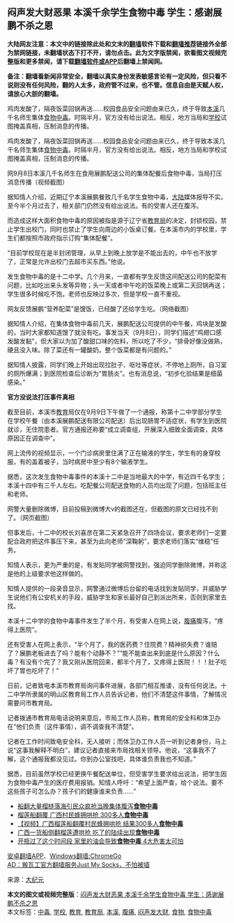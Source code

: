  <h2>闷声发大财恶果 本溪千余学生食物中毒 学生：感谢展鹏不杀之恩</h2> <p class="notice"><b>大陆网友注意：本文中的链接除此处和文末的<a href="https://github.com/bannedbook/fanqiang" >翻墙</a>软件下载和<a href="https://github.com/killgcd/justmysocks/blob/master/README.md">翻墙推荐</a>链接外全部为禁网链接，未翻墙状态下打不开，请勿点击。此为文字版禁闻，欲看图文视频完整版和更多禁闻，请下载<a href="https://github.com/bannedbook/fanqiang">翻墙软件或APP</a>后翻墙上禁闻网。</p><p>备注：翻墙看新闻非常安全，翻墙以真实身份发表敏感言论有一定风险，但只看不说则没有任何风险，翻的人太多，政府管不过来，也不管。信息自由是天赋人权，请放心大胆的翻墙。</b></p>  <div class="entry"> <p id="summary">鸡肉发酸了，隔夜饭菜回锅再送……校园食品安全问题由来已久，终于导致<a href="https://www.bannedbook.org/bnews/tag/%E6%9C%AC%E6%BA%AA/" class="st_tag internal_tag" rel="tag" title="标签 本溪 下的日志">本溪</a>几千名师生集体<a href="https://www.bannedbook.org/bnews/tag/%e9%a3%9f%e7%89%a9/" class="st_tag internal_tag" rel="tag" title="标签 食物 下的日志">食物</a><a href="https://www.bannedbook.org/bnews/tag/%E4%B8%AD%E6%AF%92/" class="st_tag internal_tag" rel="tag" title="标签 中毒 下的日志">中毒</a>。时隔半月，官方没有给出说法。相反，地方当局和<a href="https://www.bannedbook.org/bnews/tag/%e5%ad%a6%e6%a0%a1/" class="st_tag internal_tag" rel="tag" title="标签 学校 下的日志">学校</a>试图掩盖真相，压制消息的传播。</p> <p>鸡肉发酸了，隔夜饭菜回锅再送……校园食品安全问题由来已久，终于导致本溪几千名师生集体<a href="https://www.bannedbook.org/bnews/tag/%e9%a3%9f%e7%89%a9%e4%b8%ad%e6%af%92/" class="st_tag internal_tag" rel="tag" title="标签 食物中毒 下的日志">食物中毒</a>。时隔半月，官方没有给出说法。相反，地方当局和学校试图掩盖真相，压制消息的传播。</p> <p></p> <p>网9月8日本溪几千名师生在食用展鹏配送公司的集体配餐后食物中毒，当局打压消息传播（视频截图）</p> <p>据知情人介绍，近期辽宁本溪展鹏餐致几千名学生食物中毒，<span class='wp_keywordlink_affiliate'><a href="https://www.bannedbook.org/" title="大陆" target="_blank">大陆</a></span>媒体报导不实。至今半个月过去了，相关部门仍然没有给出说法。有的受害人还在腹泻。</p> <p>而造成这样大面积食物中毒的原因被指是源于辽宁省<a href="https://www.bannedbook.org/bnews/tag/%E6%95%99%E8%82%B2%E5%B1%80/" class="st_tag internal_tag" rel="tag" title="标签 教育局 下的日志">教育局</a>的决定，封锁校园，禁止学生出校门，同时也禁止了学生向周边的小饭桌订餐。在本溪市内的学校里，学生们都按照市政府指示订购“集体配餐”。</p> <p>“目前学校现在是半封闭管理，从早上到晚上放学是不能出去的，中午也不放学了，正常是允许出校门去超市买东西。”他说。</p>  <p>发生食物中毒的是十二中学。几个月来，一直都有学生反馈这间配送公司的配菜有问题，比如吃出来头发等异物；头一天或者中午吃的饭菜晚上或第二天回锅再送；学生很多时候吃不饱。老师也反映过多次，但是学校一直不重视。</p> <p></p> <p>网友反馈展鹏“营养配菜”是馊饭，已经酸了还给学生吃。（网络截图）</p> <p>据知情人介绍，在集体食物中毒前几天，展鹏配送公司提供的中午餐，鸡块是发酸的，当时大家都知道馊了就没有吃。事发当天（9月8日），同学们描述“鸡翅口感发酸发黏”，但大家以为加了酸甜口味的佐料，所以吃了不少，“排骨好像没做熟，硬且没入味。除了菜还有一罐酸奶。整个饭菜都是有问题的。”</p> <p>据知情人披露，同学们晚上开始出现拉肚子、呕吐等症状，不停地上厕所，自习室的厕所爆满；到医院检查后诊断为“胃肠炎”。也有消息说，“初步化验结果是细菌感染。”</p> <p><strong>官方没说法打压事件真相</strong></p> <p>截至目前，本溪市<a href="https://www.bannedbook.org/bnews/tag/%e6%95%99%e8%82%b2/" class="st_tag internal_tag" rel="tag" title="标签 教育 下的日志">教育</a>局仅在9月9日下午做了一个通报，称第十二中学部分学生在学校午餐（由本溪展鹏配送有限公司配送）后出现肠胃不适症状，有学生到医院就诊，无住院患者。官方通报还称要“成立调查组，开展深入细致全面调查，具体原因正在调查中”。</p>  <p>网上流传的视频显示，一个门诊病房里住满了正在输液的学生，学生有的身穿校服，有的盖着被子，当时病房中至少有8个输液学生。</p> <p>据悉，这次发生食物中毒事件的本溪十二中是当地最大的中学，有近四千名学生；本溪十四中有三千人左右。吃配餐公司配送食物的人员均出现了问题，包括班主任和老师。</p> <p></p> <p>网警大量删除微博，目前投稿到微博大v的截图还在，但截图的原文已经找不到了。（网页截图）</p> <p>但事发后，十二中的校长刘喜彦在第二天紧急召开了四场会议，要求老师们一定要配合政府把这件事压下来，甚至为此向老师“深鞠躬”，要求老师们落实“维稳”任务。</p> <p>知情人表示，更为严重的是，有发贴同学被网警找到，强迫同学删除微博，并称这是他的上级要求他这样做的。</p> <p>知情人提供的一段录音显示，网警通过微博后台留的电话找到发贴同学，并威胁学生说他们有公安机关的手段，威胁学生和家长最好自己到派出所来，否则到家里去找。</p>  <p>本溪十二中学的食物中毒事件发生了半个月，有受害人在网上说，<a href="https://www.bannedbook.org/bnews/tag/%e8%85%b9%e7%97%9b/" class="st_tag internal_tag" rel="tag" title="标签 腹痛 下的日志">腹痛</a>腹泻，“疼得上医院”。</p> <p>还有受害人在网上表示，“半个月了，我的医药费？住院费？精神损失费？谁赔了？展鹏老板进去了吗？能有个动静不？”“能不能查出来到底是什么原因？什么毒？有没有个完了？我又刚从医院回来，都半个月了，又疼得上医院！！！肚子吃坏了胃也吃坏了！”</p> <p>日前，记者致电本溪市教育局询问事件进展，各部门相互推诿，没有任何说法。十二中学所隶属的明山区教育局工作人员告诉记者，他们不清楚这件事情，了解情况需要问市教育局。</p> <p>记者拨通市教育局电话说明来意后，市局工作人员称，教育局的安全科和体卫办在“他们负责（这件事情），调不调查我不清楚”。</p> <p>记者在工作时间致电安全科，无人接听；而体卫办工作人员一听到记者身份，马上说“这事我解释不明白”，建议记者直接来市局找相关领导。他说，“这事我不了解，这个通报我都没见过。你到办公室找吧，具体谁负责我也不知道。”</p> <p>据悉，目前虽然学校已经更换午餐配送单位，但受害学生要求给出说法，把学生因为食物中毒产生的医疗费用报销。知情人呼吁：“希望上面严查，给个说法。要不这些孩子可怎么办？孩子们的健康谁来负责……”</p> <ul class='op-related-articles' title='相关阅读'> <li><a href='https://www.bannedbook.org/bnews/baitai/20200831/1388811.html' target='_blank'>船翻大量榴梿落海引民众疯抢当晚集体腹泻<b>食物中毒</b></a></li> <li><a href='https://www.bannedbook.org/bnews/cnnews/20200828/1387082.html' target='_blank'>榴莲船翻覆 广西村民蜂拥哄抢 300多人<b>食物中毒</b></a></li> <li><a href='https://www.bannedbook.org/bnews/comments/20200827/1386774.html' target='_blank'>【视频】广西榴莲船翻覆村民蜂拥哄抢 结果300多人<b>食物中毒</b></a></li> <li><a href='https://www.bannedbook.org/bnews/baitai/20200827/1386568.html' target='_blank'>广西一货船侧翻榴莲遭哄抢 吃了的陆续出现<b>食物中毒</b></a></li> <li><a href='https://www.bannedbook.org/bnews/health/20200824/1384738.html' target='_blank'>开瓶过了这个时间段 家里的油会导致<b>食物中毒</b> 4大危害太可怕</a></li> </ul> <p class="texttj"> <a href="https://github.com/bannedbook/fanqiang/wiki/%E7%A6%81%E9%97%BB%E7%BD%91%E5%AE%89%E5%8D%93%E7%BF%BB%E5%A2%99%E6%96%B0%E9%97%BBAPP" target="_blank">安卓翻墙APP</a>、<a href="https://github.com/bannedbook/fanqiang/wiki/Chrome%E4%B8%80%E9%94%AE%E7%BF%BB%E5%A2%99%E5%8C%85" target="_blank">Windows翻墙:ChromeGo</a><br/> <a href="https://github.com/killgcd/justmysocks/blob/master/README.md" target="_blank">AD：搬瓦工官方翻墙服务Just My Socks，不怕被墙</a> </p><p> 来源：<span class='wp_keywordlink_affiliate'><a href="http://www.epochtimes.com/" title="大纪元" target="_blank">大纪元</a></span> </p> <a name='sharetosocial'></a>       <div><b>本文的图文或视频完整版</b>：<a href='https://www.bannedbook.org/bnews/cbnews/20200930/1405702.html'>闷声发大财恶果 本溪千余学生食物中毒 学生：感谢展鹏不杀之恩</a></div>  </div><!--END ENTRY--> <div class="postfooter"> <div>本文标签：<a href="https://www.bannedbook.org/bnews/tag/%E4%B8%AD%E6%AF%92/" rel="tag">中毒</a>, <a href="https://www.bannedbook.org/bnews/tag/%e5%ad%a6%e6%a0%a1/" rel="tag">学校</a>, <a href="https://www.bannedbook.org/bnews/tag/%e6%95%99%e8%82%b2/" rel="tag">教育</a>, <a href="https://www.bannedbook.org/bnews/tag/%E6%95%99%E8%82%B2%E5%B1%80/" rel="tag">教育局</a>, <a href="https://www.bannedbook.org/bnews/tag/%E6%9C%AC%E6%BA%AA/" rel="tag">本溪</a>, <a href="https://www.bannedbook.org/bnews/tag/%e8%85%b9%e7%97%9b/" rel="tag">腹痛</a>, <a href="https://www.bannedbook.org/bnews/tag/%e9%97%b7%e5%a3%b0%e5%8f%91%e5%a4%a7%e8%b4%a2/" rel="tag">闷声发大财</a>, <a href="https://www.bannedbook.org/bnews/tag/%e9%a3%9f%e7%89%a9/" rel="tag">食物</a>, <a href="https://www.bannedbook.org/bnews/tag/%e9%a3%9f%e7%89%a9%e4%b8%ad%e6%af%92/" rel="tag">食物中毒</a></div>  </div><!--END POSTFOOTER--> 